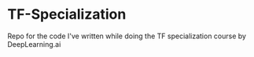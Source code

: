 # TF-Specialization
Repo for the code I've written while doing the TF specialization course by DeepLearning.ai
